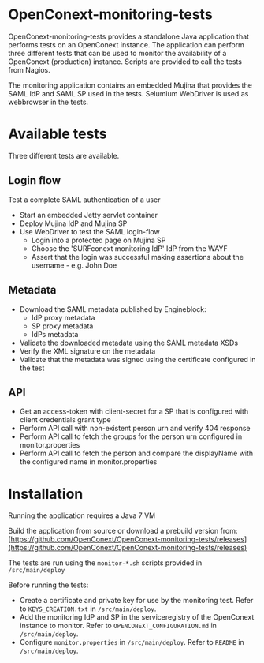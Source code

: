 OpenConext-monitoring-tests
===========================

OpenConext-monitoring-tests provides a standalone Java application that performs tests on an OpenConext instance. The application can perform three different tests that can be used to monitor the availability of a OpenConext (production) instance. Scripts are provided to call the tests from Nagios.

The monitoring application contains an embedded Mujina that provides the SAML IdP and SAML SP used in the tests. Selumium WebDriver is used as webbrowser in the tests.

Available tests
===============
Three different tests are available.


Login flow
----------
Test a complete SAML authentication of a user

- Start an embedded Jetty servlet container
- Deploy Mujina IdP and Mujina SP
- Use WebDriver to test the SAML login-flow
  - Login into a protected page on Mujina SP
  - Choose the 'SURFconext monitoring IdP' IdP from the WAYF
  - Assert that the login was successful making assertions about the username - e.g. John Doe

Metadata
--------
- Download the SAML metadata published by Engineblock:
  - IdP proxy metadata
  - SP proxy metadata
  - IdPs metadata
- Validate the downloaded metadata using the SAML metadata XSDs
- Verify the XML signature on the metadata
- Validate that the metadata was signed using the certificate configured in the test

API
---
- Get an access-token with client-secret for a SP that is configured with client credentials grant type
- Perform API call with non-existent person urn and verify 404 response
- Perform API call to fetch the groups for the person urn configured in monitor.properties
- Perform API call to fetch the person and compare the displayName with the configured name in monitor.properties

Installation
============
Running the application requires a Java 7 VM

Build the application from source or download a prebuild version from: [https://github.com/OpenConext/OpenConext-monitoring-tests/releases](https://github.com/OpenConext/OpenConext-monitoring-tests/releases)

The tests are run using the ```monitor-*.sh``` scripts provided in ```/src/main/deploy```

Before running the tests:

* Create a certificate and private key for use by the monitoring test. Refer to ```KEYS_CREATION.txt``` in ```/src/main/deploy```.
* Add the monitoring IdP and SP in the serviceregistry of the OpenConext instance to monitor. Refer to ```OPENCONEXT_CONFIGURATION.md``` in ```/src/main/deploy```.
* Configure ```monitor.properties``` in ```/src/main/deploy```. Refer to ```README``` in ```/src/main/deploy```.


